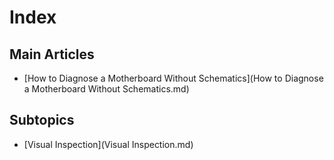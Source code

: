 # Index

## Main Articles
* [How to Diagnose a Motherboard Without Schematics](How to Diagnose a Motherboard Without Schematics.md)

## Subtopics
* [Visual Inspection](Visual Inspection.md)
